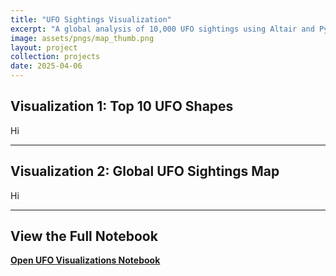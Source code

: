 ```yaml
---
title: "UFO Sightings Visualization"
excerpt: "A global analysis of 10,000 UFO sightings using Altair and Python"
image: assets/pngs/map_thumb.png
layout: project
collection: projects
date: 2025-04-06
---
```


##  Visualization 1: Top 10 UFO Shapes

Hi

---

##  Visualization 2: Global UFO Sightings Map

Hi

---

## View the Full Notebook

 [**Open UFO Visualizations Notebook**](https://github.com/aleebe21/aleebe21.github.io/blob/main/_projects/ufo_visualizations.ipynb)
